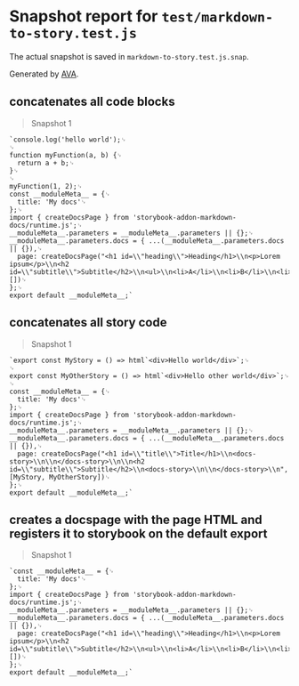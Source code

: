 # Snapshot report for `test/markdown-to-story.test.js`

The actual snapshot is saved in `markdown-to-story.test.js.snap`.

Generated by [AVA](https://ava.li).

## concatenates all code blocks

> Snapshot 1

    `console.log('hello world');␊
    ␊
    function myFunction(a, b) {␊
      return a + b;␊
    }␊
    ␊
    myFunction(1, 2);␊
    const __moduleMeta__ = {␊
      title: 'My docs'␊
    };␊
    import { createDocsPage } from 'storybook-addon-markdown-docs/runtime.js';␊
    __moduleMeta__.parameters = __moduleMeta__.parameters || {};␊
    __moduleMeta__.parameters.docs = { ...(__moduleMeta__.parameters.docs || {}),␊
      page: createDocsPage("<h1 id=\\"heading\\">Heading</h1>\\n<p>Lorem ipsum</p>\\n<h2 id=\\"subtitle\\">Subtitle</h2>\\n<ul>\\n<li>A</li>\\n<li>B</li>\\n<li>C</li>\\n</ul>\\n", [])␊
    };␊
    export default __moduleMeta__;`

## concatenates all story code

> Snapshot 1

    `export const MyStory = () => html`<div>Hello world</div>`;␊
    ␊
    export const MyOtherStory = () => html`<div>Hello other world</div>`;␊
    ␊
    const __moduleMeta__ = {␊
      title: 'My docs'␊
    };␊
    import { createDocsPage } from 'storybook-addon-markdown-docs/runtime.js';␊
    __moduleMeta__.parameters = __moduleMeta__.parameters || {};␊
    __moduleMeta__.parameters.docs = { ...(__moduleMeta__.parameters.docs || {}),␊
      page: createDocsPage("<h1 id=\\"title\\">Title</h1>\\n<docs-story>\\n\\n</docs-story>\\n\\n<h2 id=\\"subtitle\\">Subtitle</h2>\\n<docs-story>\\n\\n</docs-story>\\n", [MyStory, MyOtherStory])␊
    };␊
    export default __moduleMeta__;`

## creates a docspage with the page HTML and registers it to storybook on the default export

> Snapshot 1

    `const __moduleMeta__ = {␊
      title: 'My docs'␊
    };␊
    import { createDocsPage } from 'storybook-addon-markdown-docs/runtime.js';␊
    __moduleMeta__.parameters = __moduleMeta__.parameters || {};␊
    __moduleMeta__.parameters.docs = { ...(__moduleMeta__.parameters.docs || {}),␊
      page: createDocsPage("<h1 id=\\"heading\\">Heading</h1>\\n<p>Lorem ipsum</p>\\n<h2 id=\\"subtitle\\">Subtitle</h2>\\n<ul>\\n<li>A</li>\\n<li>B</li>\\n<li>C</li>\\n</ul>\\n", [])␊
    };␊
    export default __moduleMeta__;`
